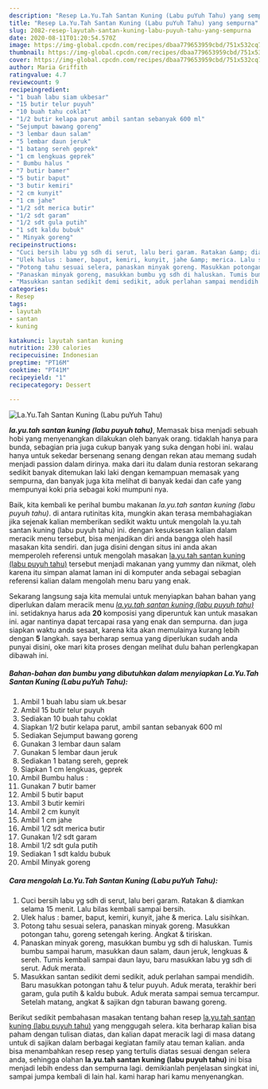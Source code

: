 ```yaml
---
description: "Resep La.Yu.Tah Santan Kuning (Labu puYuh Tahu) yang sempurna"
title: "Resep La.Yu.Tah Santan Kuning (Labu puYuh Tahu) yang sempurna"
slug: 2082-resep-layutah-santan-kuning-labu-puyuh-tahu-yang-sempurna
date: 2020-08-11T01:20:54.570Z
image: https://img-global.cpcdn.com/recipes/dbaa779653959cbd/751x532cq70/layutah-santan-kuning-labu-puyuh-tahu-foto-resep-utama.jpg
thumbnail: https://img-global.cpcdn.com/recipes/dbaa779653959cbd/751x532cq70/layutah-santan-kuning-labu-puyuh-tahu-foto-resep-utama.jpg
cover: https://img-global.cpcdn.com/recipes/dbaa779653959cbd/751x532cq70/layutah-santan-kuning-labu-puyuh-tahu-foto-resep-utama.jpg
author: Maria Griffith
ratingvalue: 4.7
reviewcount: 9
recipeingredient:
- "1 buah labu siam ukbesar"
- "15 butir telur puyuh"
- "10 buah tahu coklat"
- "1/2 butir kelapa parut ambil santan sebanyak 600 ml"
- "Sejumput bawang goreng"
- "3 lembar daun salam"
- "5 lembar daun jeruk"
- "1 batang sereh geprek"
- "1 cm lengkuas geprek"
- " Bumbu halus "
- "7 butir bamer"
- "5 butir baput"
- "3 butir kemiri"
- "2 cm kunyit"
- "1 cm jahe"
- "1/2 sdt merica butir"
- "1/2 sdt garam"
- "1/2 sdt gula putih"
- "1 sdt kaldu bubuk"
- " Minyak goreng"
recipeinstructions:
- "Cuci bersih labu yg sdh di serut, lalu beri garam. Ratakan &amp; diamkan selama 15 menit. Lalu bilas kembali sampai bersih."
- "Ulek halus : bamer, baput, kemiri, kunyit, jahe &amp; merica. Lalu sisihkan."
- "Potong tahu sesuai selera, panaskan minyak goreng. Masukkan potongan tahu, goreng setengah kering. Angkat &amp; tiriskan."
- "Panaskan minyak goreng, masukkan bumbu yg sdh di haluskan. Tumis bumbu sampai harum, masukkan daun salam, daun jeruk, lengkuas &amp; sereh. Tumis kembali sampai daun layu, baru masukkan labu yg sdh di serut. Aduk merata."
- "Masukkan santan sedikit demi sedikit, aduk perlahan sampai mendidih. Baru masukkan potongan tahu &amp; telur puyuh. Aduk merata, terakhir beri garam, gula putih &amp; kaldu bubuk. Aduk merata sampai semua tercampur. Setelah matang, angkat &amp; sajikan dgn taburan bawang goreng."
categories:
- Resep
tags:
- layutah
- santan
- kuning

katakunci: layutah santan kuning 
nutrition: 230 calories
recipecuisine: Indonesian
preptime: "PT16M"
cooktime: "PT41M"
recipeyield: "1"
recipecategory: Dessert

---
```



![La.Yu.Tah Santan Kuning (Labu puYuh Tahu)](https://img-global.cpcdn.com/recipes/dbaa779653959cbd/751x532cq70/layutah-santan-kuning-labu-puyuh-tahu-foto-resep-utama.jpg)

<b><i>la.yu.tah santan kuning (labu puyuh tahu)</i></b>, Memasak bisa menjadi sebuah hobi yang menyenangkan dilakukan oleh banyak orang. tidaklah hanya para bunda, sebagian pria juga cukup banyak yang suka dengan hobi ini. walau hanya untuk sekedar bersenang senang dengan rekan atau memang sudah menjadi passion dalam dirinya. maka dari itu dalam dunia restoran sekarang sedikit banyak ditemukan laki laki dengan kemampuan memasak yang sempurna, dan banyak juga kita melihat di banyak kedai dan cafe yang mempunyai koki pria sebagai koki mumpuni nya.

Baik, kita kembali ke perihal bumbu makanan <i>la.yu.tah santan kuning (labu puyuh tahu)</i>. di antara rutinitas kita, mungkin akan terasa membahagiakan jika sejenak kalian memberikan sedikit waktu untuk mengolah la.yu.tah santan kuning (labu puyuh tahu) ini. dengan kesuksesan kalian dalam meracik menu tersebut, bisa menjadikan diri anda bangga oleh hasil masakan kita sendiri. dan juga disini dengan situs ini anda akan memperoleh referensi untuk mengolah masakan <u>la.yu.tah santan kuning (labu puyuh tahu)</u> tersebut menjadi makanan yang yummy dan nikmat, oleh karena itu simpan alamat laman ini di komputer anda sebagai sebagian referensi kalian dalam mengolah menu baru yang enak.




Sekarang langsung saja kita memulai untuk menyiapkan bahan bahan yang diperlukan dalam meracik menu <u><i>la.yu.tah santan kuning (labu puyuh tahu)</i></u> ini. setidaknya harus ada <b>20</b> komposisi yang diperuntuk kan untuk masakan ini. agar nantinya dapat tercapai rasa yang enak dan sempurna. dan juga siapkan waktu anda sesaat, karena kita akan memulainya kurang lebih dengan <b>5</b> langkah. saya berharap semua yang diperlukan sudah anda punyai disini, oke mari kita proses dengan melihat dulu bahan perlengkapan dibawah ini.

<!--inarticleads1-->

##### Bahan-bahan dan bumbu yang dibutuhkan dalam menyiapkan La.Yu.Tah Santan Kuning (Labu puYuh Tahu):

1. Ambil 1 buah labu siam uk.besar
1. Ambil 15 butir telur puyuh
1. Sediakan 10 buah tahu coklat
1. Siapkan 1/2 butir kelapa parut, ambil santan sebanyak 600 ml
1. Sediakan Sejumput bawang goreng
1. Gunakan 3 lembar daun salam
1. Gunakan 5 lembar daun jeruk
1. Sediakan 1 batang sereh, geprek
1. Siapkan 1 cm lengkuas, geprek
1. Ambil  Bumbu halus :
1. Gunakan 7 butir bamer
1. Ambil 5 butir baput
1. Ambil 3 butir kemiri
1. Ambil 2 cm kunyit
1. Ambil 1 cm jahe
1. Ambil 1/2 sdt merica butir
1. Gunakan 1/2 sdt garam
1. Ambil 1/2 sdt gula putih
1. Sediakan 1 sdt kaldu bubuk
1. Ambil  Minyak goreng




<!--inarticleads2-->

##### Cara mengolah La.Yu.Tah Santan Kuning (Labu puYuh Tahu):

1. Cuci bersih labu yg sdh di serut, lalu beri garam. Ratakan &amp; diamkan selama 15 menit. Lalu bilas kembali sampai bersih.
1. Ulek halus : bamer, baput, kemiri, kunyit, jahe &amp; merica. Lalu sisihkan.
1. Potong tahu sesuai selera, panaskan minyak goreng. Masukkan potongan tahu, goreng setengah kering. Angkat &amp; tiriskan.
1. Panaskan minyak goreng, masukkan bumbu yg sdh di haluskan. Tumis bumbu sampai harum, masukkan daun salam, daun jeruk, lengkuas &amp; sereh. Tumis kembali sampai daun layu, baru masukkan labu yg sdh di serut. Aduk merata.
1. Masukkan santan sedikit demi sedikit, aduk perlahan sampai mendidih. Baru masukkan potongan tahu &amp; telur puyuh. Aduk merata, terakhir beri garam, gula putih &amp; kaldu bubuk. Aduk merata sampai semua tercampur. Setelah matang, angkat &amp; sajikan dgn taburan bawang goreng.




Berikut sedikit pembahasan masakan tentang bahan resep <u>la.yu.tah santan kuning (labu puyuh tahu)</u> yang menggugah selera. kita berharap kalian bisa paham dengan tulisan diatas, dan kalian dapat meracik lagi di masa datang untuk di sajikan dalam berbagai kegiatan family atau teman kalian. anda bisa menambahkan resep resep yang tertulis diatas sesuai dengan selera anda, sehingga olahan <b>la.yu.tah santan kuning (labu puyuh tahu)</b> ini bisa menjadi lebih endess dan sempurna lagi. demikianlah penjelasan singkat ini, sampai jumpa kembali di lain hal. kami harap hari kamu menyenangkan.
